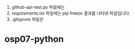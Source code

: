 1. github-api-test.py 파일에는 
2. requirements.txt 파일에는 pip freeze 결과를 나타낸 파일입니다.
3. .gitignore 파일은
# osp07-python
